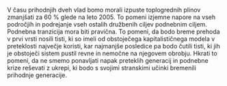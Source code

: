 V času prihodnjih dveh vlad bomo morali izpuste toplogrednih plinov zmanjšati za 60 % glede na leto 2005. To pomeni izjemne napore na vseh področjih in podrejanje vseh ostalih družbenih ciljev podnebnim ciljem. Podnebna tranzicija mora biti pravična. To pomeni, da bodo breme prehoda v prvi vrsti nosili tisti, ki so imeli od obstoječega kapitalističnega modela v preteklosti največje koristi, kar najmanjše posledice pa bodo čutili tisti, ki jih je obstoječi sistem pustil revne in nemočne na njegovem obrobju. Hkrati to pomeni, da ne smemo ponavljati napak preteklih generacij in podnebne krize reševati z ukrepi, ki bodo s svojimi stranskimi učinki bremenili prihodnje generacije.
